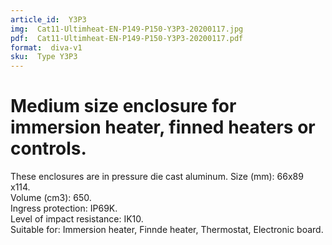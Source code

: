 ```yaml
---
article_id:  Y3P3
img:  Cat11-Ultimheat-EN-P149-P150-Y3P3-20200117.jpg
pdf:  Cat11-Ultimheat-EN-P149-P150-Y3P3-20200117.pdf
format:  diva-v1
sku:  Type Y3P3
---
```


# Medium size enclosure for immersion heater, finned heaters or controls.

These enclosures are in pressure die cast aluminum.
Size (mm): 66x89 x114.  
Volume (cm3): 650.  
Ingress protection: IP69K.  
Level of impact resistance: IK10.  
Suitable for: Immersion heater, Finnde heater, Thermostat, Electronic board.  
